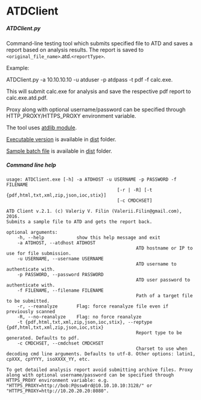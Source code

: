 # ATDClient

##### ATDClient.py
Command-line testing tool which submits specified file to ATD and saves a report based on analysis results.
The report is saved to `<original_file_name>`.atd.`<reportType>`.

Example:

ATDClient.py -a 10.10.10.10 -u atduser -p atdpass -t pdf -f calc.exe.

This will submit calc.exe for analysis and save the respective pdf report to calc.exe.atd.pdf.

Proxy along with optional username/password can be specified through HTTP_PROXY/HTTPS_PROXY environment variable.


The tool uses [atdlib module](https://github.com/passimens/atdlib).

[Executable version](dist/ATDClient.exe) is available in [dist](dist) folder.

[Sample batch file](dist/atdsubmit.cmd) is available in [dist](dist) folder.

##### Command line help

	usage: ATDClient.exe [-h] -a ATDHOST -u USERNAME -p PASSWORD -f FILENAME
											 [-r | -R] [-t {pdf,html,txt,xml,zip,json,ioc,stix}]
											 [-c CMDCHSET]

	ATD Client v.2.1. (c) Valeriy V. Filin (Valerii.Filin@gmail.com), 2016.
	Submits a sample file to ATD and gets the report back.

	optional arguments:
		-h, --help            show this help message and exit
		-a ATDHOST, --atdhost ATDHOST
													ATD hostname or IP to use for file submission.
		-u USERNAME, --username USERNAME
													ATD username to authenticate with.
		-p PASSWORD, --password PASSWORD
													ATD user password to authenticate with.
		-f FILENAME, --filename FILENAME
													Path of a target file to be submitted.
		-r, --reanalyze       Flag: force reanalyze file even if previously scanned
		-R, --no-reanalyze    Flag: no force reanalyze
		-t {pdf,html,txt,xml,zip,json,ioc,stix}, --reptype {pdf,html,txt,xml,zip,json,ioc,stix}
													Report type to be generated. Defaults to pdf.
		-c CMDCHSET, --cmdchset CMDCHSET
													Charset to use when decoding cmd line arguments. Defaults to utf-8. Other options: latin1, cpXXX, cpYYYY, isoXXXX_YY, etc.

	To get detailed analysis report avoid submitting archive files. Proxy along with optional username/password can be specified through HTTPS_PROXY environment variable: e.g. "HTTPS_PROXY=http://bob:P@ssw0rd@10.10.10.10:3128/" or "HTTPS_PROXY=http://10.20.20.20:8080".
